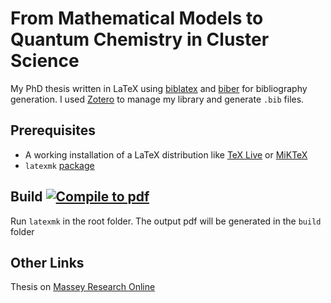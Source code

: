 # From Mathematical Models to Quantum Chemistry in Cluster Science

My PhD thesis written in LaTeX using [biblatex](https://ctan.org/pkg/biblatex?lang=en) and [biber](https://sourceforge.net/projects/biblatex-biber/) for bibliography generation. I used [Zotero]() to manage my library and generate `.bib` files.

## Prerequisites

* A working installation of a LaTeX distribution like [TeX Live](https://www.tug.org/texlive/) or [MiKTeX](https://miktex.org/)
* `latexmk` [package](https://ctan.org/pkg/latexmk/?lang=en)

## Build  [![Compile to pdf](https://github.com/Trombach/thesis/actions/workflows/compile.yml/badge.svg?branch=v1.1&event=release)](https://github.com/Trombach/thesis/actions/workflows/compile.yml)

Run `latexmk` in the root folder. The output pdf will be generated in the `build` folder

## Other Links

Thesis on [Massey Research Online](http://hdl.handle.net/10179/15294)

